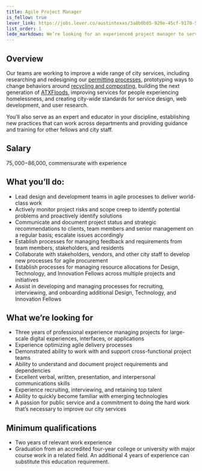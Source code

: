 ```yaml
---
title: Agile Project Manager
is_fellow: true
lever_link: https://jobs.lever.co/austintexas/3a8b0b05-929e-45cf-9170-5d44c357745c/apply
list_order: 1
lede_markdown: We’re looking for an experienced project manager to serve on multidisciplinary project teams with career civil servants, actively demonstrating the value of iterative development and user-centered design.
---
```

## Overview
Our teams are working to improve a wide range of city services, including researching and redesigning our [permitting processes](http://www.austintexas.gov/department/development-services), prototyping ways to change behaviors around [recycling and composting](http://www.austintexas.gov/department/austin-resource-recovery), building the next generation of [ATXFloods](https://www.atxfloods.com), improving services for people experiencing homelessness, and creating city-wide standards for service design, web development, and user research.

You’ll also serve as an expert and educator in your discipline, establishing new practices that can work across departments and providing guidance and training for other fellows and city staff.

## Salary

$75,000-$86,000, commensurate with experience

## What you’ll do:

*   Lead design and development teams in agile processes to deliver world-class work
*   Actively monitor project risks and scope creep to identify potential problems and proactively identify solutions
*   Communicate and document project status and strategic recommendations to clients, team members and senior management on a regular basis; escalate issues accordingly
*   Establish processes for managing feedback and requirements from team members, stakeholders, and residents
*   Collaborate with stakeholders, vendors, and other city staff to develop new processes for agile procurement
*   Establish processes for managing resource allocations for Design, Technology, and Innovation Fellows across multiple projects and initiatives
*   Assist in developing and managing processes for recruiting, interviewing, and onboarding additional Design, Technology, and Innovation Fellows

## What we’re looking for

*   Three years of professional experience managing projects for large-scale digital experiences, interfaces, or applications
*   Experience optimizing agile delivery processes
*   Demonstrated ability to work with and support cross-functional project teams
*   Ability to understand and document project requirements and dependencies
*   Excellent verbal, written, presentation, and interpersonal communications skills
*   Experience recruiting, interviewing, and retaining top talent
*   Ability to quickly become familiar with emerging technologies
*   A passion for public service and a commitment to doing the hard work that’s necessary to improve our city services

## Minimum qualifications

*   Two years of relevant work experience
*   Graduation from an accredited four-year college or university with major course work in a related field. An additional 4 years of experience can substitute this education requirement.

